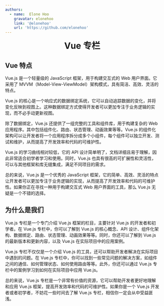 ```yaml
---
authors:
  - name:  Elone Hoo
    gravatar: elonehoo
    link: '@elonehoo'
    url: 'https://github.com/elonehoo'
---
```


<h1 align="center" style="margin:0;">Vue 专栏</h1>

<script setup>
import Author from '@theme/components/Author.vue'
import AuthorGrop from '@theme/components/AuthorGrop.vue'
</script>

<AuthorGrop>
  <Author />
</AuthorGrop>

## Vue 特点

Vue.js 是一个轻量级的 JavaScript 框架，用于构建交互式的 Web 用户界面。它采用了 MVVM（Model-View-ViewModel）架构模式，具有简洁、高效、灵活的特点。

Vue.js 的核心是一个响应式的数据绑定系统，它可以自动追踪数据的变化，并将变化反映到视图上。这种数据绑定方式使得开发者可以更加专注于业务逻辑的实现，而不必手动更新视图。

除了数据绑定，Vue.js 还提供了一组完整的工具和组件库，用于构建复杂的 Web 应用程序。其中包括组件化、路由、状态管理、动画效果等等。Vue.js 的组件化架构可以让开发者将一个应用程序拆分成多个小组件，每个组件可以独立开发、测试和维护，从而提高了开发效率和代码的可维护性。

Vue.js 的学习曲线相对较低，它的 API 设计简单明了，文档详细且易于理解，因此非常适合初学者学习和使用。同时，Vue.js 也具有很高的可扩展性和灵活性，可以与其他框架和库无缝集成，满足不同项目的需求。

总的来说，Vue.js 是一个优秀的 JavaScript 框架，它的简单、高效、灵活的特点让开发者可以更加专注于业务逻辑的实现，从而提高了开发效率和代码的可维护性。如果你正在寻找一种用于构建交互式 Web 用户界面的工具，那么 Vue.js 无疑是一个不错的选择。

## 为什么是我们

Vue.js 专栏是一个专门介绍 Vue.js 框架的栏目，主要针对 Vue.js 的开发者和初学者。在 Vue.js 专栏中，你可以了解到 Vue.js 的核心概念、API 设计、组件化架构、数据绑定、路由、状态管理、动画效果等等。同时，你还可以了解到 Vue.js 的最新版本和更新内容，以及 Vue.js 在实际项目中的应用案例。

Vue.js 专栏不仅仅是一个介绍 Vue.js 的工具，还可以帮助开发者解决在实际项目中遇到的问题。在 Vue.js 专栏中，你可以找到一些常见问题的解决方案，如组件之间的通信、如何管理状态、如何使用路由等等。此外，你还可以通过 Vue.js 专栏中的案例学习到如何在实际项目中应用 Vue.js。

总的来说，Vue.js 专栏是一个非常有价值的资源，它可以帮助开发者更好地理解和应用 Vue.js 框架，提高开发效率和代码的可维护性。如果你是一个 Vue.js 开发者或者初学者，不妨花一些时间去了解 Vue.js 专栏，相信你一定会从中受益匪浅。
